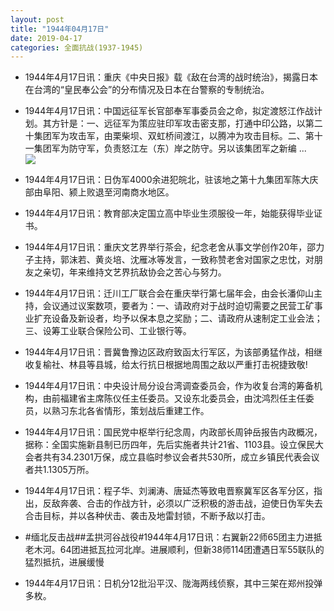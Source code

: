 ```yaml
---
layout: post
title: "1944年04月17日"
date: 2019-04-17
categories: 全面抗战(1937-1945)
---
```


<meta name="referrer" content="no-referrer" />

- 1944年4月17日讯：重庆《中央日报》载《敌在台湾的战时统治》，揭露日本在台湾的“皇民奉公会”的分布情况及日本在台警察的专制统治。 

- 1944年4月17日讯：中国远征军长官部奉军事委员会之命，拟定渡怒江作战计划。其方针是：一、远征军为策应驻印军攻击密支那，打通中印公路，以第二十集团军为攻击军，由栗柴坝、双虹桥间渡江，以腾冲为攻击目标。二、第十一集团军为防守军，负责怒江左（东）岸之防守。另以该集团军之新编 ... <br/><img src="https://wx3.sinaimg.cn/large/aca367d8ly1g25z9t1jabj20c80aymx8.jpg" />

- 1944年4月17日讯：日伪军4000余进犯皖北，驻该地之第十九集团军陈大庆部由阜阳、颍上败退至河南商水地区。 

- 1944年4月17日讯：教育部决定国立高中毕业生须服役一年，始能获得毕业证书。 

- 1944年4月17日讯：重庆文艺界举行茶会，纪念老舍从事文学创作20年，邵力子主持，郭沫若、黄炎培、沈雁冰等发言，一致称赞老舍对国家之忠忱，对朋友之亲切，年来维持文艺界抗敌协会之苦心与努力。 

- 1944年4月17日讯：迁川工厂联合会在重庆举行第七届年会，由会长潘仰山主持，会议通过议案数项，要者为：一、请政府对于战时迫切需要之民营工矿事业扩充设备及新设者，均予以保本息之奖励；二、请政府从速制定工业会法；三、设筹工业联合保险公司、工业银行等。 

- 1944年4月17日讯：晋冀鲁豫边区政府致函太行军区，为该部勇猛作战，相继收复榆社、林县等县城，给太行抗日根据地周围之敌以严重打击祝捷致敬! 

- 1944年4月17日讯：中央设计局分设台湾调查委员会，作为收复台湾的筹备机构，由前福建省主席陈仪任主任委员。又设东北委员会，由沈鸿烈任主任委员，以熟习东北各省情形，策划战后重建工作。 

- 1944年4月17日讯：国民党中枢举行纪念周，内政部长周钟岳报告内政概况，据称：全国实施新县制已历四年，先后实施者共计21省、1103县。设立保民大会者共有34.2301万保，成立县临时参议会者共530所，成立乡镇民代表会议者共1.1305万所。 

- 1944年4月17日讯：程子华、刘澜涛、唐延杰等致电晋察冀军区各军分区，指出，反敌奔袭、合击的作战方针，必须以广泛积极的游击战，迫使日伪军失去合击目标，并以各种伏击、袭击及地雷封锁，不断予敌以打击。 

- #缅北反击战##孟拱河谷战役#1944年4月17日讯：右翼新22师65团主力进抵老木河。64团进抵瓦拉河北岸。进展顺利，但新38师114团遭遇日军55联队的猛烈抵抗，进展缓慢 

- 1944年4月17日讯：日机分12批沿平汉、陇海两线侦察，其中三架在郑州投弹多枚。 

